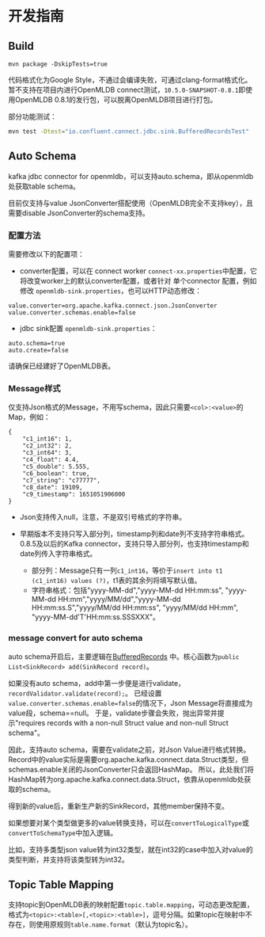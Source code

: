 # 开发指南

## Build

```
mvn package -DskipTests=true
```

代码格式化为Google Style，不通过会编译失败，可通过clang-format格式化。暂不支持在项目内进行OpenMLDB connect测试，`10.5.0-SNAPSHOT-0.8.1`即使用OpenMLDB 0.8.1的发行包，可以脱离OpenMLDB项目进行打包。

部分功能测试：
```bash
mvn test -Dtest="io.confluent.connect.jdbc.sink.BufferedRecordsTest"
```

## Auto Schema
kafka jdbc connector for openmldb，可以支持auto.schema，即从openmldb处获取table schema。

目前仅支持与value JsonConverter搭配使用（OpenMLDB完全不支持key），且需要disable JsonConverter的schema支持。

### 配置方法

需要修改以下的配置项：
- converter配置，可以在 connect worker `connect-xx.properties`中配置，它将改变worker上的默认converter配置，或者针对 单个connector 配置，例如修改 `openmldb-sink.properties`，也可以HTTP动态修改：
```
value.converter=org.apache.kafka.connect.json.JsonConverter
value.converter.schemas.enable=false
```
- jdbc sink配置 `openmldb-sink.properties`：
```
auto.schema=true
auto.create=false
```
请确保已经建好了OpenMLDB表。

### Message样式

仅支持Json格式的Message，不用写schema，因此只需要`<col>:<value>`的Map，例如：
```
{
    "c1_int16": 1,
    "c2_int32": 2,
    "c3_int64": 3,
    "c4_float": 4.4,
    "c5_double": 5.555,
    "c6_boolean": true,
    "c7_string": "c77777",
    "c8_date": 19109,
    "c9_timestamp": 1651051906000
}
```

- Json支持传入null，注意，不是双引号格式的字符串。

- 早期版本不支持只写入部分列，timestamp列和date列不支持字符串格式。0.8.5及以后的Kafka connector，支持只导入部分列，也支持timestamp和date列传入字符串格式。
    - 部分列：Message只有一列`c1_int16`，等价于`insert into t1 (c1_int16) values (?)`，t1表的其余列将填写默认值。
    - 字符串格式：包括"yyyy-MM-dd","yyyy-MM-dd HH:mm:ss", "yyyy-MM-dd HH:mm","yyyy/MM/dd","yyyy-MM-dd HH:mm:ss.S","yyyy/MM/dd HH:mm:ss", "yyyy/MM/dd HH:mm", "yyyy-MM-dd'T'HH:mm:ss.SSSXXX"。

### message convert for auto schema

auto schema开启后，主要逻辑在[BufferedRecords](src/main/java/io/confluent/connect/jdbc/sink/BufferedRecords.java)
中。核心函数为`public List<SinkRecord> add(SinkRecord record)`。

如果没有auto schema，add中第一步便是进行validate，`recordValidator.validate(record);`。
已经设置`value.converter.schemas.enable=false`的情况下，Json Message将直接成为value段，schema==null。
于是，validate步骤会失败，抛出异常并提示"requires records with a non-null Struct value and non-null Struct schema"。

因此，支持auto schema，需要在validate之前，对Json Value进行格式转换。
Record中的value实际是需要org.apache.kafka.connect.data.Struct类型，但schemas.enable关闭的JsonConverter只会返回HashMap。
所以，此处我们将HashMap转为org.apache.kafka.connect.data.Struct，依靠从openmldb处获取的schema。

得到新的value后，重新生产新的SinkRecord，其他member保持不变。

如果想要对某个类型做更多的value转换支持，可以在`convertToLogicalType`或`convertToSchemaType`中加入逻辑。

比如，支持多类型json value转为int32类型，就在int32的case中加入对value的类型判断，并支持将该类型转为int32。

## Topic Table Mapping

支持topic到OpenMLDB表的映射配置`topic.table.mapping`，可动态更改配置，格式为`<topic>:<table>[,<topic>:<table>]`，逗号分隔。如果topic在映射中不存在，则使用原规则`table.name.format`（默认为topic名）。
